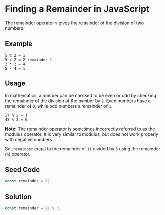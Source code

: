 # Finding a Remainder in JavaScript

The remainder operator `%` gives the remainder of the division of two numbers.

## Example

    5 % 2 = 1
    5 / 2 = 2 remainder 1
    2 * 2 = 4
    5 - 4 = 1


## Usage
In mathematics, a number can be checked to be even or odd by checking the remainder of the division of the number by `2`. Even numbers have a remainder of `0`, while odd numbers a remainder of `1`.

    17 % 2 = 1
    48 % 2 = 0

**Note:** The remainder operator is sometimes incorrectly referred to as the modulus operator. It is very similar to modulus, but does not work properly with negative numbers.

Set `remainder` equal to the remainder of `11` divided by `3` using the remainder (`%`) operator.

## Seed Code

```javascript
const remainder = 0;
```

## Solution

```javascript
const remainder = 11 % 3;
```
